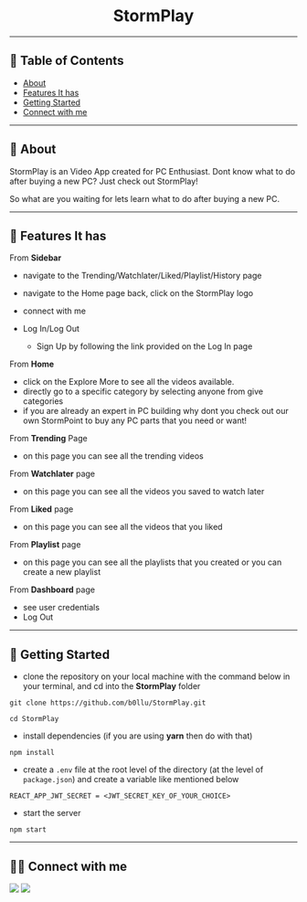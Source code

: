 <div align="center">

# StormPlay

</div>

---

## 📕 Table of Contents

- [About](#-about)
- [Features It has](#-features-it-has)
- [Getting Started](#-getting-started)
- [Connect with me](#-connect-with-me)

---

## 📖 About

StormPlay is an Video App created for PC Enthusiast. Dont know what to do after buying a new PC? Just check out StormPlay!

So what are you waiting for lets learn what to do after buying a new PC.

---

## 🚀 Features It has

From **Sidebar**

- navigate to the Trending/Watchlater/Liked/Playlist/History page
- navigate to the Home page back, click on the StormPlay logo
- connect with me
- Log In/Log Out

  - Sign Up by following the link provided on the Log In page


From **Home**

- click on the Explore More to see all the videos available.
- directly go to a specific category by selecting anyone from give categories
- if you are already an expert in PC building why dont you check out our own StormPoint to buy any PC parts that you need or want!

From **Trending** Page

- on this page you can see all the trending videos

From **Watchlater** page

- on this page you can see all the videos you saved to watch later

From **Liked** page

- on this page you can see all the videos that you liked

From **Playlist** page

- on this page you can see all the playlists that you created or you can create a new playlist

From **Dashboard** page

 - see user credentials 
 - Log Out

---

## 🔌 Getting Started

- clone the repository on your local machine with the command below in your terminal, and cd into the **StormPlay** folder

```
git clone https://github.com/b0llu/StormPlay.git

cd StormPlay
```

- install dependencies (if you are using **yarn** then do with that)

```
npm install
```

- create a `.env` file at the root level of the directory (at the level of `package.json`) and create a variable like mentioned below

```
REACT_APP_JWT_SECRET = <JWT_SECRET_KEY_OF_YOUR_CHOICE>
```

- start the server

```
npm start
```

---

## 👨‍💻 Connect with me

<a href="https://twitter.com/TheBestDhruv"><img src="https://img.shields.io/badge/Twitter-1DA1F2?style=for-the-badge&logo=twitter&logoColor=white"/></a>
<a href="https://www.linkedin.com/in/dhruv-samant-4a527b218/"><img src="https://img.shields.io/badge/LinkedIn-0077B5?style=for-the-badge&logo=linkedin&logoColor=white"/></a>